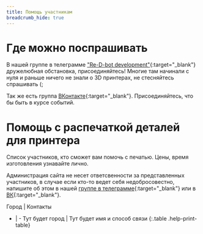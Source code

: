 ```yaml
---
title: Помощь участникам
breadcrumb_hide: true
---
```


# Где можно поспрашивать
В нашей группе в телеграмме ["Re-D-bot development"](https://t.me/redbot_ru){:target="_blank"} дружелюбная обстановка, присоединяйтесь!
Многие там начинали с нуля и раньше ничего не знали о 3D принтерах, не стесняйтесь спрашивать (;

Так же есть группа [ВКонтакте](https://vk.com/re_d_bot){:target="_blank"}. Присоединяйтесь, что бы быть в курсе событий.

# Помощь с распечаткой деталей для принтера
Список участников, кто сможет вам помочь с печатью. Цены, время изготовления узнавайте лично.

Администрация сайта не несет ответсвенности за представленных участников, в случае если кто-то ведет себя недобросовестно, напишите об этом в нашей [группе в телеграмме](https://t.me/redbot_ru){:target="_blank"} или в [ВК](https://vk.com/re_d_bot){:target="_blank"}.

Город | Контакты
- | -
Тут будет город | Тут будет имя и способ связи
{:.table .help-print-table}